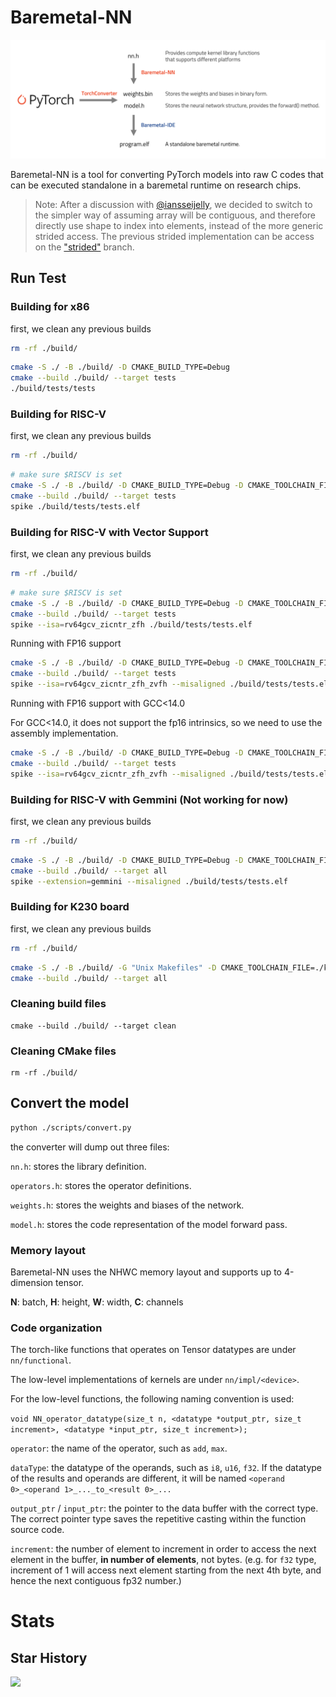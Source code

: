 # Baremetal-NN

![](docs/overview.png)

Baremetal-NN is a tool for converting PyTorch models into raw C codes that can be executed standalone in a baremetal runtime on research chips. 

> Note:
> After a discussion with [@iansseijelly](https://github.com/iansseijelly), we decided to switch to the simpler way of assuming array will be contiguous, and therefore directly use shape to index into elements, instead of the more generic strided access. The previous strided implementation can be access on the ["strided"](https://github.com/ucb-bar/Baremetal-NN/tree/strided) branch.


## Run Test

### Building for x86

first, we clean any previous builds

```bash
rm -rf ./build/
```

```bash
cmake -S ./ -B ./build/ -D CMAKE_BUILD_TYPE=Debug
cmake --build ./build/ --target tests
./build/tests/tests
```

### Building for RISC-V

first, we clean any previous builds

```bash
rm -rf ./build/
```

```bash
# make sure $RISCV is set
cmake -S ./ -B ./build/ -D CMAKE_BUILD_TYPE=Debug -D CMAKE_TOOLCHAIN_FILE=./riscv-gcc.cmake
cmake --build ./build/ --target tests
spike ./build/tests/tests.elf
```

### Building for RISC-V with Vector Support

first, we clean any previous builds

```bash
rm -rf ./build/
```

```bash
# make sure $RISCV is set
cmake -S ./ -B ./build/ -D CMAKE_BUILD_TYPE=Debug -D CMAKE_TOOLCHAIN_FILE=./riscv-gcc.cmake -D RISCV_V=ON
cmake --build ./build/ --target tests
spike --isa=rv64gcv_zicntr_zfh ./build/tests/tests.elf
```

Running with FP16 support

```bash
cmake -S ./ -B ./build/ -D CMAKE_BUILD_TYPE=Debug -D CMAKE_TOOLCHAIN_FILE=./riscv-gcc.cmake -D RISCV_V=ON -D RISCV_ZVFH=ON
cmake --build ./build/ --target tests
spike --isa=rv64gcv_zicntr_zfh_zvfh --misaligned ./build/tests/tests.elf
```

Running with FP16 support with GCC<14.0

For GCC<14.0, it does not support the fp16 intrinsics, so we need to use the assembly implementation.

```bash
cmake -S ./ -B ./build/ -D CMAKE_BUILD_TYPE=Debug -D CMAKE_TOOLCHAIN_FILE=./riscv-gcc.cmake -D RISCV_V=ON -D RISCV_ZVFH=ON -D RISCV_V_ASM=ON
cmake --build ./build/ --target tests
spike --isa=rv64gcv_zicntr_zfh_zvfh --misaligned ./build/tests/tests.elf
```

### Building for RISC-V with Gemmini (Not working for now)

first, we clean any previous builds

```bash
rm -rf ./build/
```

```bash
cmake -S ./ -B ./build/ -D CMAKE_BUILD_TYPE=Debug -D CMAKE_TOOLCHAIN_FILE=./riscv-gcc.cmake -D GEMMINI=ON
cmake --build ./build/ --target all
spike --extension=gemmini --misaligned ./build/tests/tests.elf
```

### Building for K230 board

first, we clean any previous builds

```bash
rm -rf ./build/
```

```bash
cmake -S ./ -B ./build/ -G "Unix Makefiles" -D CMAKE_TOOLCHAIN_FILE=./k230-gcc.cmake -D CMAKE_BUILD_TYPE=Debug -D RISCV_V=ON -D RISCV_V_ASM=ON
cmake --build ./build/ --target all
```

### Cleaning build files

```
cmake --build ./build/ --target clean
```

### Cleaning CMake files

```
rm -rf ./build/
```


## Convert the model

```bash
python ./scripts/convert.py
```

the converter will dump out three files:

`nn.h`: stores the library definition.

`operators.h`: stores the operator definitions.

`weights.h`: stores the weights and biases of the network.

`model.h`: stores the code representation of the model forward pass.


### Memory layout

Baremetal-NN uses the NHWC memory layout and supports up to 4-dimension tensor.

**N**: batch, **H**: height, **W**: width, **C**: channels

### Code organization

The torch-like functions that operates on Tensor datatypes are under `nn/functional`.

The low-level implementations of kernels are under `nn/impl/<device>`.

For the low-level functions, the following naming convention is used:

`void NN_operator_datatype(size_t n, <datatype *output_ptr, size_t increment>, <datatype *input_ptr, size_t increment>);`

`operator`: the name of the operator, such as `add`, `max`.

`dataType`: the datatype of the operands, such as `i8`, `u16`, `f32`. If the datatype of the results and operands are different, it will be named `<operand 0>_<operand 1>_..._to_<result 0>_...`

`output_ptr` / `input_ptr`: the pointer to the data buffer with the correct type. The correct pointer type saves the repetitive casting within the function source code.

`increment`: the number of element to increment in order to access the next element in the buffer, **in number of elements**, not bytes. (e.g. for `f32` type, increment of 1 will access next element starting from the next 4th byte, and hence the next contiguous fp32 number.)

# Stats

## Star History

![](https://api.star-history.com/svg?repos=ucb-bar/Baremetal-NN&type=Date&theme=dark)

